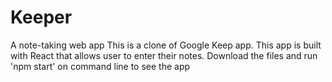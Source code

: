 # Keeper
A note-taking web app
This is a clone of Google Keep app. This app is built with React that allows user to enter their notes.
Download the files and run 'npm start' on command line to see the app
